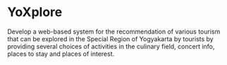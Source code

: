 # YoXplore
 Develop a web-based system for the recommendation of various tourism that can be explored in the Special Region of Yogyakarta by tourists by providing several choices of activities in the culinary field, concert info, places to stay and places of interest.
